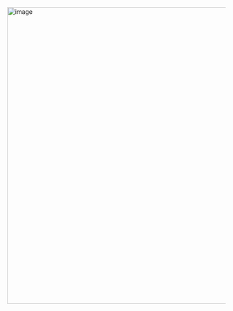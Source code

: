 <img width="684" alt="image" src="https://user-images.githubusercontent.com/113409861/236700184-a3ec9837-66c6-4ced-910d-2ef5363932ff.png">

